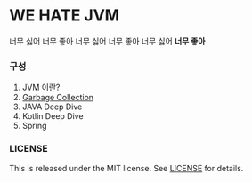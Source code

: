 # WE HATE JVM

너무 싫어 너무 좋아 너무 싫어 너무 좋아 너무 싫어 **너무 좋아**

### 구성

1. JVM 이란?
2. [Garbage Collection](/GarbageCollection/README.md)
3. JAVA Deep Dive
4. Kotlin Deep Dive
5. Spring

### LICENSE

This is released under the MIT license. See [LICENSE](LICENSE) for details.
